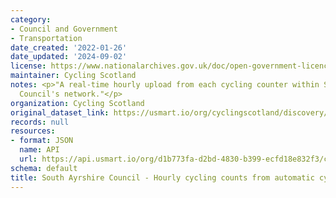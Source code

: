 ```yaml
---
category:
- Council and Government
- Transportation
date_created: '2022-01-26'
date_updated: '2024-09-02'
license: https://www.nationalarchives.gov.uk/doc/open-government-licence/version/3/
maintainer: Cycling Scotland
notes: <p>"A real-time hourly upload from each cycling counter within South Ayrshire
  Council's network."</p>
organization: Cycling Scotland
original_dataset_link: https://usmart.io/org/cyclingscotland/discovery/discovery-view-detail/03e9208c-3acf-42b8-b851-3cf1721d872d
records: null
resources:
- format: JSON
  name: API
  url: https://api.usmart.io/org/d1b773fa-d2bd-4830-b399-ecfd18e832f3/c056f94b-ac7b-4dde-92bb-1b679165a405/1/urql
schema: default
title: South Ayrshire Council - Hourly cycling counts from automatic cycling counters
---
```

